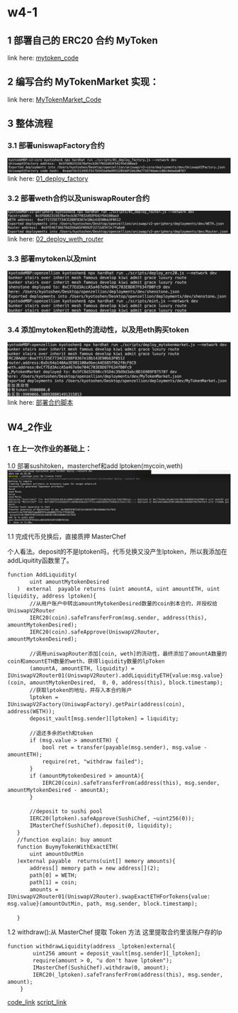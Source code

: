 # w4-1
## 1 部署自己的 ERC20 合约 MyToken  
link here: [mytoken_code](./project/contract/shenstone.sol)  
## 2 编写合约 MyTokenMarket 实现： 
link here: [MyTokenMarket_Code](./project/contract/MyTokenMarket.sol)  


## 3 整体流程
### 3.1 部署uniswapFactory合约  
![uni_factory](./images/uni_factory.png)   
link here: [01_deploy_factory](./uniswap/v2-core/scripts/01_deploy_factory.js)    

### 3.2 部署weth合约以及uniswapRouter合约  
![uni_router](./images/uni_router.png)  
link here: [02_deploy_weth_router](./uniswap/v2-periphery/scripts/01_deploy_router.js)   
### 3.3 部署mytoken以及mint  
![mytoken](./images/mytoken.png)  

### 3.4 添加mytoken和eth的流动性，以及用eth购买token
![add_buy](./images/add_buy.png)    
link here: [部署合约脚本](./project/scripts/deploy_mytokenmarket.js)    


## W4_2作业
### 1 在上一次作业的基础上：
1.0 部署sushitoken，masterchef和add lptoken(mycoin,weth)  
![sushi](./images/sushi.png)  

1.1 完成代币兑换后，直接质押 MasterChef  

 个人看法。deposit的不是lptoken吗，代币兑换又没产生lptoken，所以我添加在addLiquitity函数里了。   
 ```
function AddLiquidity(
        uint amountMytokenDesired
    )  external  payable returns (uint amountA, uint amountETH, uint liquidity, address lptoken){
        //从用户账户中转出amountMytokenDesired数量的coin到本合约，并授权给UniswapV2Router
        IERC20(coin).safeTransferFrom(msg.sender, address(this), amountMytokenDesired);
        IERC20(coin).safeApprove(UniswapV2Router, amountMytokenDesired);

        //调用uniswapRouter添加[coin, weth]的流动性，最终添加了amountA数量的coin和amountETH数量的weth，获得liquidity数量的lpToken
        (amountA, amountETH, liquidity) = IUniswapV2Router01(UniswapV2Router).addLiquidityETH{value:msg.value}(coin, amountMytokenDesired,  0, 0, address(this), block.timestamp);
        //获取lptoken的地址，并存入本合约账户
        lptoken = IUniswapV2Factory(UniswapFactory).getPair(address(coin), address(WETH));
        deposit_vault[msg.sender][lptoken] = liquidity;

        //退还多余的eth和token
        if (msg.value > amountETH) {
            bool ret = transfer(payable(msg.sender), msg.value - amountETH);
            require(ret, "withdraw failed");
        }
        if (amountMytokenDesired > amountA){
            IERC20(coin).safeTransferFrom(address(this), msg.sender, amountMytokenDesired - amountA);
        }

        //deposit to sushi pool
        IERC20(lptoken).safeApprove(SushiChef, ~uint256(0));
        IMasterChef(SushiChef).deposit(0, liquidity);
    }
    //function explain: buy amount
    function BuymyTokenWithExactETH(
        uint amountOutMin
    )external payable  returns(uint[] memory amounts){
        address[] memory path = new address[](2);
        path[0] = WETH;
        path[1] = coin;
        amounts = IUniswapV2Router01(UniswapV2Router).swapExactETHForTokens{value: msg.value}(amountOutMin, path, msg.sender, block.timestamp);

    }

 ```
1.2 withdraw():从 MasterChef 提取 Token 方法
这里提取合约里该账户存的lp
```
function withdrawLiquidity(address _lptoken)external{
        uint256 amount = deposit_vault[msg.sender][_lptoken];
        require(amount > 0, "u don't have lptoken");
        IMasterChef(SushiChef).withdraw(0, amount);
        IERC20(_lptoken).safeTransferFrom(address(this), msg.sender, amount);
    }
```
[code_link](./project/contract/MyTokenMarket_sushi.sol)
[script_link](./project/scripts/deploy_mytokenSushiMarket.js)
